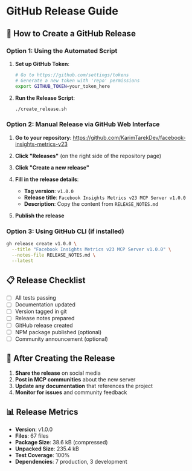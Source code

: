 # GitHub Release Guide

## 🚀 How to Create a GitHub Release

### Option 1: Using the Automated Script

1. **Set up GitHub Token**:
   ```bash
   # Go to https://github.com/settings/tokens
   # Generate a new token with 'repo' permissions
   export GITHUB_TOKEN=your_token_here
   ```

2. **Run the Release Script**:
   ```bash
   ./create_release.sh
   ```

### Option 2: Manual Release via GitHub Web Interface

1. **Go to your repository**: https://github.com/KarimTarekDev/facebook-insights-metrics-v23

2. **Click "Releases"** (on the right side of the repository page)

3. **Click "Create a new release"**

4. **Fill in the release details**:
   - **Tag version**: `v1.0.0`
   - **Release title**: `Facebook Insights Metrics v23 MCP Server v1.0.0`
   - **Description**: Copy the content from `RELEASE_NOTES.md`

5. **Publish the release**

### Option 3: Using GitHub CLI (if installed)

```bash
gh release create v1.0.0 \
  --title "Facebook Insights Metrics v23 MCP Server v1.0.0" \
  --notes-file RELEASE_NOTES.md \
  --latest
```

## 📋 Release Checklist

- [ ] All tests passing
- [ ] Documentation updated
- [ ] Version tagged in git
- [ ] Release notes prepared
- [ ] GitHub release created
- [ ] NPM package published (optional)
- [ ] Community announcement (optional)

## 🎯 After Creating the Release

1. **Share the release** on social media
2. **Post in MCP communities** about the new server
3. **Update any documentation** that references the project
4. **Monitor for issues** and community feedback

## 📊 Release Metrics

- **Version**: v1.0.0
- **Files**: 67 files
- **Package Size**: 38.6 kB (compressed)
- **Unpacked Size**: 235.4 kB
- **Test Coverage**: 100%
- **Dependencies**: 7 production, 3 development
